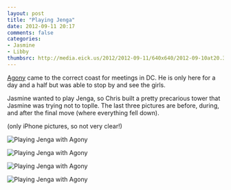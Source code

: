 ```yaml
---
layout: post
title: "Playing Jenga"
date: 2012-09-11 20:17
comments: false
categories: 
- Jasmine
- Libby
thumbsrc: http://media.eick.us/2012/2012-09-11/640x640/2012-09-10at20.39.21.jpg
---
```

[Agony](/blog/2012/08/28/agony-in-virginia/) came to the correct coast for meetings in DC.  He is only here for a day and a half but was able to stop by and see the girls.

Jasmine wanted to play Jenga, so Chris built a pretty precarious tower that Jasmine was trying not to toplle.  The last three pictures are before, during, and after the final move (where everything fell down).

(only iPhone pictures, so not very clear!)

![Playing Jenga with Agony](http://media.eick.us/media/photographs/2012/2012-09-11/2012-09-10at20.39.21.jpg)

![Playing Jenga with Agony](http://media.eick.us/media/photographs/2012/2012-09-11/2012-09-10at20.55.31.jpg)

![Playing Jenga with Agony](http://media.eick.us/media/photographs/2012/2012-09-11/2012-09-10at20.55.32.jpg)

![Playing Jenga with Agony](http://media.eick.us/media/photographs/2012/2012-09-11/2012-09-10at20.55.33.jpg)


